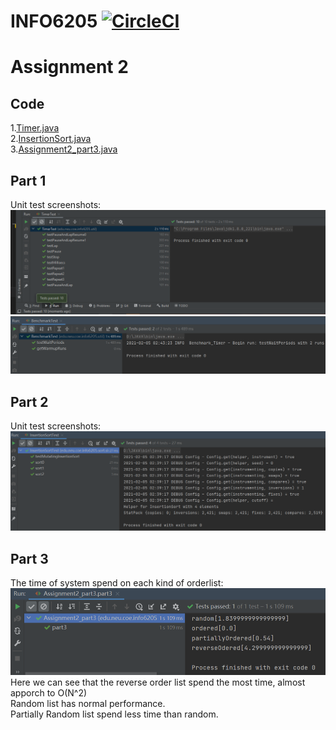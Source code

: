 # INFO6205 [![CircleCI](https://circleci.com/gh/rchillyard/INFO6205_Solutions.svg?style=svg&circle-token=e04e620a015b2df70efde4d506ee6ac96531377c)](https://circleci.com/gh/rchillyard/INFO6205_Solutions)
Assignment 2
============
Code
----------
1.[Timer.java](src/main/java/edu/neu/coe/info6205/util/Timer.java)<br>
2.[InsertionSort.java](src/main/java/edu/neu/coe/info6205/sort/simple/InsertionSort.java)<br>
3.[Assignment2_part3.java](src/main/java/edu/neu/coe/info6205/sort/simple/Assignment2_part3.java)

Part 1
----------
Unit test screenshots:
![Image text](https://github.com/ZyTnT/INFO6205-HW/blob/main/Assignment2/picture/timerTest.png)
![Image text](https://github.com/ZyTnT/INFO6205-HW/blob/main/Assignment2/picture/BenchmarkTest.png)

Part 2
-------------
Unit test screenshots:
![Image text](https://github.com/ZyTnT/INFO6205-HW/blob/main/Assignment2/picture/InsertionSortTest.png)

Part 3
--------------
The time of system spend on each kind of orderlist:
![Image text](https://github.com/ZyTnT/INFO6205-HW/blob/main/Assignment2/picture/Assignment2_part3.png)
Here we can see that the reverse order list spend the most time, almost apporch to O(N^2)<br>
Random list has normal performance.<br>
Partially Random list spend less time than random.
 
